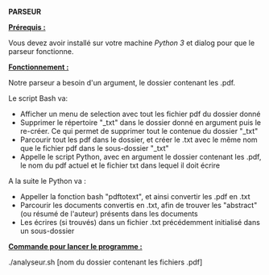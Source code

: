 **PARSEUR**

<ins> **Prérequis :** <ins>

Vous devez avoir installé sur votre machine _Python 3_ et dialog pour que le parseur fonctionne.

<ins> **Fonctionnement :** <ins>

Notre parseur a besoin d'un argument, le dossier contenant les .pdf.

Le script Bash va:
  
  - Afficher un menu de selection avec tout les fichier pdf du dossier donné
  - Supprimer le répertoire "_txt" dans le dossier donné en argument puis le re-créer. Ce qui permet de supprimer tout le contenue du dossier "_txt"
  - Parcourir tout les pdf dans le dossier, et créer le .txt avec le même nom que le fichier pdf dans le sous-dossier "_txt"
  - Appelle le script Python, avec en argument le dossier contenant les .pdf, le nom du pdf actuel et le fichier txt dans lequel il doit écrire
  
A la suite le Python va :

- Appeller la fonction bash "pdftotext", et ainsi convertir les .pdf en .txt
- Parcourir les documents convertis en .txt, afin de trouver les "abstract" (ou résumé de l'auteur) présents dans les documents
- Les écrires (si trouvés) dans un fichier .txt précédemment initialisé dans un sous-dossier

<ins> **Commande pour lancer le programme :** <ins>

./analyseur.sh [nom du dossier contenant les fichiers .pdf]
